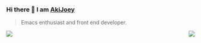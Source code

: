 ### Hi there 👋 I am [AkiJoey](https://akijoey.com)

> Emacs enthusiast and front end developer.

<img align="left" src="https://github-readme-stats.vercel.app/api?username=akijoey&show_icons=true&hide_title=true&hide_border=true" />

<img align="right" src="https://github-readme-stats.vercel.app/api/top-langs/?username=akijoey&layout=compact&hide_border=true" />
